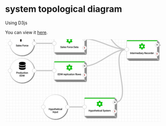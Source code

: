 # system topological diagram
Using D3js

You can view it [here](http://ealmachar.github.io/projects/systemTopology/index.html).

![alt text](https://raw.githubusercontent.com/ealmachar/systemTopology/master/example.jpg "example")

